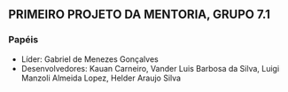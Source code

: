 ## PRIMEIRO PROJETO DA MENTORIA, GRUPO 7.1

### Papéis

- Líder: Gabriel de Menezes Gonçalves
- Desenvolvedores: Kauan Carneiro, Vander Luis Barbosa da Silva, Luigi Manzoli Almeida Lopez, Helder Araujo Silva


